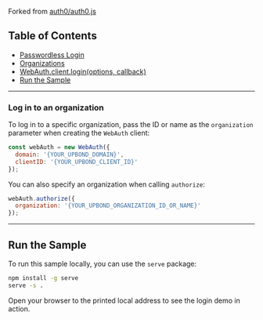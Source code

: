 Forked from [auth0/auth0.js](https://github.com/auth0/auth0.js/blob/master/example/index.html)

## Table of Contents

- [Passwordless Login](#passwordless-login)
- [Organizations](#organizations)
- [WebAuth.client.login(options, callback)](#webauthclientloginoptions-callback)
- [Run the Sample](#run-the-sample)

---

### Log in to an organization

To log in to a specific organization, pass the ID or name as the `organization` parameter when creating the `WebAuth` client:

```js
const webAuth = new WebAuth({
  domain: '{YOUR_UPBOND_DOMAIN}',
  clientID: '{YOUR_UPBOND_CLIENT_ID}'
});
```

You can also specify an organization when calling `authorize`:

```js
webAuth.authorize({
  organization: '{YOUR_UPBOND_ORGANIZATION_ID_OR_NAME}'
});
```

---

## Run the Sample

To run this sample locally, you can use the `serve` package:

```bash
npm install -g serve
serve -s .
```

Open your browser to the printed local address to see the login demo in action.
